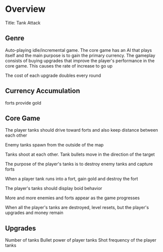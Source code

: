 # Overview
Title: Tank Attack

## Genre
Auto-playing idle/incremental game. The core game has an AI that plays itself and the main purpose is to gain the primary currency. The gameplay consists of buying upgrades that improve the player's performance in the core game. This causes the rate of increase to go up

The cost of each upgrade doubles every round

## Currency Accumulation
forts provide gold

## Core Game
The player tanks should drive toward forts and also keep distance between each other

Enemy tanks spawn from the outside of the map

Tanks shoot at each other. Tank bullets move in the direction of the target

The purpose of the player's tanks is to destroy enemy tanks and capture forts

When a player tank runs into a fort, gain gold and destroy the fort

The player's tanks should display boid behavior

More and more enemies and forts appear as the game progresses

When all the player's tanks are destroyed, level resets, but the player's upgrades and money remain

## Upgrades
Number of tanks
Bullet power of player tanks
Shot frequency of the player tanks
